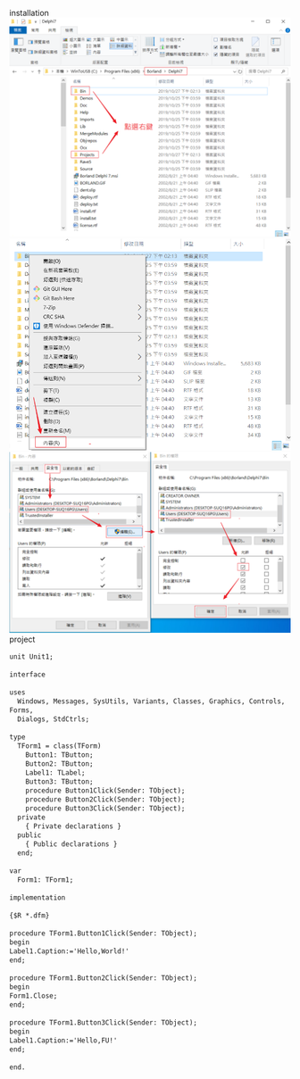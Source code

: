 installation
![image](https://github.com/iachievedream/notebook/blob/master/picture/delphi1.png)
![image](https://github.com/iachievedream/notebook/blob/master/picture/delphi2.png)
![image](https://github.com/iachievedream/notebook/blob/master/picture/delphi3.png)
<br>
project

~~~
unit Unit1;

interface

uses
  Windows, Messages, SysUtils, Variants, Classes, Graphics, Controls, Forms,
  Dialogs, StdCtrls;

type
  TForm1 = class(TForm)
    Button1: TButton;
    Button2: TButton;
    Label1: TLabel;
    Button3: TButton;
    procedure Button1Click(Sender: TObject);
    procedure Button2Click(Sender: TObject);
    procedure Button3Click(Sender: TObject);
  private
    { Private declarations }
  public
    { Public declarations }
  end;

var
  Form1: TForm1;

implementation

{$R *.dfm}

procedure TForm1.Button1Click(Sender: TObject);
begin
Label1.Caption:='Hello,World!'
end;

procedure TForm1.Button2Click(Sender: TObject);
begin
Form1.Close;
end;

procedure TForm1.Button3Click(Sender: TObject);
begin
Label1.Caption:='Hello,FU!'
end;

end.

~~~